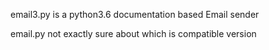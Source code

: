 email3.py is a python3.6 documentation based Email sender

email.py not exactly sure about which is compatible version
